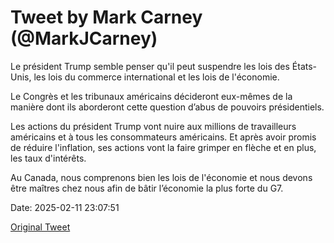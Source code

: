 # Tweet by Mark Carney (@MarkJCarney)

Le président Trump semble penser qu'il peut suspendre les lois des États-Unis, les lois du commerce international et les lois de l'économie.

Le Congrès et les tribunaux américains décideront eux-mêmes de la manière dont ils aborderont cette question d’abus de pouvoirs présidentiels.

Les actions du président Trump vont nuire aux millions de travailleurs américains et à tous les consommateurs américains. Et après avoir promis de réduire l'inflation, ses actions vont la faire grimper en flèche et en plus, les taux d'intérêts.

Au Canada, nous comprenons bien les lois de l'économie et nous devons être maîtres chez nous afin de bâtir l’économie la plus forte du G7.

Date: 2025-02-11 23:07:51

[Original Tweet](https://x.com/MarkJCarney/status/1889451311449645400)
